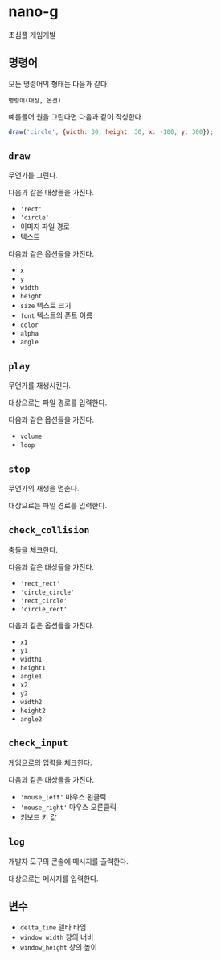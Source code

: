 # nano-g
초심플 게임개발

## 명령어
모든 명령어의 형태는 다음과 같다.

`명령어(대상, 옵션)`

예를들어 원을 그린다면 다음과 같이 작성한다.

```javascript
draw('circle', {width: 30, height: 30, x: -100, y: 300});
```

## `draw`
무언가를 그린다.

다음과 같은 대상들을 가진다.
- `'rect'`
- `'circle'`
- 이미지 파일 경로
- 텍스트

다음과 같은 옵션들을 가진다.
- `x`
- `y`
- `width`
- `height`
- `size` 텍스트 크기
- `font` 텍스트의 폰트 이름
- `color`
- `alpha`
- `angle`

## `play`
무언가를 재생시킨다.

대상으로는 파일 경로를 입력한다.

다음과 같은 옵션들을 가진다.
- `volume`
- `loop`

## `stop`
무언가의 재생을 멈춘다.

대상으로는 파일 경로를 입력한다.

## `check_collision`
충돌을 체크한다.

다음과 같은 대상들을 가진다.
- `'rect_rect'`
- `'circle_circle'`
- `'rect_circle'`
- `'circle_rect'`

다음과 같은 옵션들을 가진다.
- `x1`
- `y1`
- `width1`
- `height1`
- `angle1`
- `x2`
- `y2`
- `width2`
- `height2`
- `angle2`

## `check_input`
게임으로의 입력을 체크한다.

다음과 같은 대상들을 가진다.
- `'mouse_left'` 마우스 왼클릭
- `'mouse_right'` 마우스 오른클릭
- 키보드 키 값

## `log`
개발자 도구의 콘솔에 메시지를 출력한다.

대상으로는 메시지를 입력한다.

## 변수
* `delta_time` 델타 타임
* `window_width` 창의 너비
* `window_height` 창의 높이